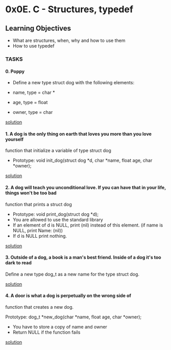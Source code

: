 # 0x0E. C - Structures, typedef

## Learning Objectives
- What are structures, when, why and how to use them
- How to use typedef

### TASKS
#### 0. Poppy
- Define a new type struct dog with the following elements:

- name, type = char *
- age, type = float
- owner, type = char 


[solution](/0x0E-structures_typedef/dog.h)

#### 1. A dog is the only thing on earth that loves you more than you love yourself
function that initialize a variable of type struct dog

- Prototype: void init_dog(struct dog *d, char *name, float age, char *owner);

[solution](/0x0E-structures_typedef/1-init_dog.c)

#### 2. A dog will teach you unconditional love. If you can have that in your life, things won't be too bad
function that prints a struct dog

- Prototype: void print_dog(struct dog *d);
- You are allowed to use the standard library
- If an element of d is NULL, print (nil) instead of this element. (if name is NULL, print Name: (nil))
- If d is NULL print nothing.

[solution](/0x0E-structures_typedef/2-print_dog.c)

#### 3. Outside of a dog, a book is a man's best friend. Inside of a dog it's too dark to read

Define a new type dog_t as a new name for the type struct dog.


[solution](/0x0E-structures_typedef/dog.h)

#### 4. A door is what a dog is perpetually on the wrong side of
 function that creates a new dog.

Prototype: dog_t *new_dog(char *name, float age, char *owner);
- You have to store a copy of name and owner
- Return NULL if the function fails

[solution](/0x0E-structures_typedef/4-new_dog.c)




